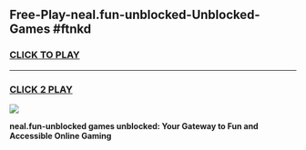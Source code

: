 
## Free-Play-neal.fun-unblocked-Unblocked-Games #ftnkd
<h3>
<a href="https://news.freeplayer.one?title=neal.fun-unblocked&ref=8M">CLICK TO PLAY</a></h3>
<hr>

<h3>
<a href="https://news.freeplayer.one?title=neal.fun-unblocked&ref=8M">CLICK 2 PLAY</a>
  
</h3>

<a href="https://news.freeplayer.one?title=neal.fun-unblocked&ref=8M"><img src="https://clearcache.store/games.png"></a>


**neal.fun-unblocked games unblocked: Your Gateway to Fun and Accessible Online Gaming**
